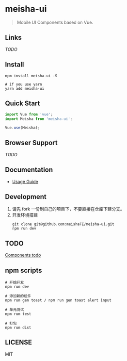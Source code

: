 # meisha-ui

> Mobile UI Components based on Vue.

## Links

_TODO_

## Install

```shell
npm install meisha-ui -S

# if you use yarn
yarn add meisha-ui
```

## Quick Start

```javascript
import Vue from 'vue';
import Meisha from 'meisha-ui';

Vue.use(Meisha);
```

## Browser Support

_TODO_

## Documentation

* [Usage Guide](docs/guide.md)

## Development

1. 请先 fork 一份到自己的项目下，不要直接在仓库下建分支。
2. 开发环境搭建
   ```shell
   git clone git@github.com:meishaFE/meisha-ui.git
   npm run dev
   ```

## TODO

[Components todo](docs/TODO.md)

## npm scripts

```shell
# 开始开发
npm run dev

# 添加新的组件
npm run gen toast / npm run gen toast alert input

# 单元测试
npm run test

# 打包
npm run dist
```

## LICENSE

MIT

